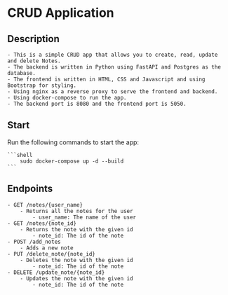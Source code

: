# CRUD Application

## Description

    - This is a simple CRUD app that allows you to create, read, update and delete Notes.
    - The backend is written in Python using FastAPI and Postgres as the database.
    - The frontend is written in HTML, CSS and Javascript and using Bootstrap for styling.
    - Using nginx as a reverse proxy to serve the frontend and backend.
    - Using docker-compose to run the app.
    - The backend port is 8080 and the frontend port is 5050.

## Start

Run the following commands to start the app:

    ```shell
        sudo docker-compose up -d --build
    ```

## Endpoints

    - GET /notes/{user_name}
        - Returns all the notes for the user
            - user_name: The name of the user
    - GET /notes/{note_id}
        - Returns the note with the given id
            - note_id: The id of the note
    - POST /add_notes
        - Adds a new note
    - PUT /delete_note/{note_id}
        - Deletes the note with the given id
            - note_id: The id of the note
    - DELETE /update_note/{note_id}
        - Updates the note with the given id
            - note_id: The id of the note
